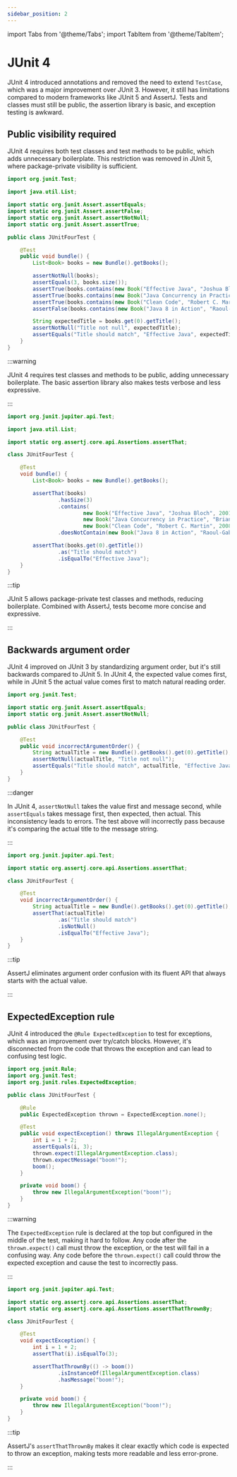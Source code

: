 ```yaml
---
sidebar_position: 2
---
```

import Tabs from '@theme/Tabs';
import TabItem from '@theme/TabItem';

# JUnit 4

JUnit 4 introduced annotations and removed the need to extend `TestCase`, which was a major improvement over JUnit 3.
However, it still has limitations compared to modern frameworks like JUnit 5 and AssertJ.
Tests and classes must still be public, the assertion library is basic, and exception testing is awkward.

## Public visibility required

JUnit 4 requires both test classes and test methods to be public, which adds unnecessary boilerplate.
This restriction was removed in JUnit 5, where package-private visibility is sufficient.

<Tabs>
<TabItem value="before" label="Before">

```java title="JUnitFourTest.java"
import org.junit.Test;

import java.util.List;

import static org.junit.Assert.assertEquals;
import static org.junit.Assert.assertFalse;
import static org.junit.Assert.assertNotNull;
import static org.junit.Assert.assertTrue;

public class JUnitFourTest {

    @Test
    public void bundle() {
        List<Book> books = new Bundle().getBooks();

        assertNotNull(books);
        assertEquals(3, books.size());
        assertTrue(books.contains(new Book("Effective Java", "Joshua Bloch", 2001)));
        assertTrue(books.contains(new Book("Java Concurrency in Practice", "Brian Goetz", 2006)));
        assertTrue(books.contains(new Book("Clean Code", "Robert C. Martin", 2008)));
        assertFalse(books.contains(new Book("Java 8 in Action", "Raoul-Gabriel Urma", 2014)));

        String expectedTitle = books.get(0).getTitle();
        assertNotNull("Title not null", expectedTitle);
        assertEquals("Title should match", "Effective Java", expectedTitle);
    }
}
```

:::warning

JUnit 4 requires test classes and methods to be public, adding unnecessary boilerplate.
The basic assertion library also makes tests verbose and less expressive.

:::

</TabItem>
<TabItem value="after" label="After">

```java title="JUnitFourTest.java"
import org.junit.jupiter.api.Test;

import java.util.List;

import static org.assertj.core.api.Assertions.assertThat;

class JUnitFourTest {

    @Test
    void bundle() {
        List<Book> books = new Bundle().getBooks();

        assertThat(books)
                .hasSize(3)
                .contains(
                        new Book("Effective Java", "Joshua Bloch", 2001),
                        new Book("Java Concurrency in Practice", "Brian Goetz", 2006),
                        new Book("Clean Code", "Robert C. Martin", 2008))
                .doesNotContain(new Book("Java 8 in Action", "Raoul-Gabriel Urma", 2014));

        assertThat(books.get(0).getTitle())
                .as("Title should match")
                .isEqualTo("Effective Java");
    }
}
```

:::tip

JUnit 5 allows package-private test classes and methods, reducing boilerplate.
Combined with AssertJ, tests become more concise and expressive.

:::

</TabItem>
</Tabs>

## Backwards argument order

JUnit 4 improved on JUnit 3 by standardizing argument order, but it's still backwards compared to JUnit 5.
In JUnit 4, the expected value comes first, while in JUnit 5 the actual value comes first to match natural reading order.

<Tabs>
<TabItem value="before" label="Before">

```java title="JUnitFourTest.java"
import org.junit.Test;

import static org.junit.Assert.assertEquals;
import static org.junit.Assert.assertNotNull;

public class JUnitFourTest {

    @Test
    public void incorrectArgumentOrder() {
        String actualTitle = new Bundle().getBooks().get(0).getTitle();
        assertNotNull(actualTitle, "Title not null");
        assertEquals("Title should match", actualTitle, "Effective Java");
    }
}
```

:::danger

In JUnit 4, `assertNotNull` takes the value first and message second, while `assertEquals` takes message first, then expected, then actual.
This inconsistency leads to errors. The test above will incorrectly pass because it's comparing the actual title to the message string.

:::

</TabItem>
<TabItem value="after" label="After">

```java title="JUnitFourTest.java"
import org.junit.jupiter.api.Test;

import static org.assertj.core.api.Assertions.assertThat;

class JUnitFourTest {

    @Test
    void incorrectArgumentOrder() {
        String actualTitle = new Bundle().getBooks().get(0).getTitle();
        assertThat(actualTitle)
                .as("Title should match")
                .isNotNull()
                .isEqualTo("Effective Java");
    }
}
```

:::tip

AssertJ eliminates argument order confusion with its fluent API that always starts with the actual value.

:::

</TabItem>
</Tabs>

## ExpectedException rule

JUnit 4 introduced the `@Rule ExpectedException` to test for exceptions, which was an improvement over try/catch blocks.
However, it's disconnected from the code that throws the exception and can lead to confusing test logic.

<Tabs>
<TabItem value="before" label="Before">

```java title="JUnitFourTest.java"
import org.junit.Rule;
import org.junit.Test;
import org.junit.rules.ExpectedException;

public class JUnitFourTest {

    @Rule
    public ExpectedException thrown = ExpectedException.none();

    @Test
    public void expectException() throws IllegalArgumentException {
        int i = 1 + 2;
        assertEquals(i, 3);
        thrown.expect(IllegalArgumentException.class);
        thrown.expectMessage("boom!");
        boom();
    }

    private void boom() {
        throw new IllegalArgumentException("boom!");
    }
}
```

:::warning

The `ExpectedException` rule is declared at the top but configured in the middle of the test, making it hard to follow.
Any code after the `thrown.expect()` call must throw the exception, or the test will fail in a confusing way.
Any code before the `thrown.expect()` call could throw the expected exception and cause the test to incorrectly pass.

:::

</TabItem>
<TabItem value="after" label="After">

```java title="JUnitFourTest.java"
import org.junit.jupiter.api.Test;

import static org.assertj.core.api.Assertions.assertThat;
import static org.assertj.core.api.Assertions.assertThatThrownBy;

class JUnitFourTest {

    @Test
    void expectException() {
        int i = 1 + 2;
        assertThat(i).isEqualTo(3);

        assertThatThrownBy(() -> boom())
                .isInstanceOf(IllegalArgumentException.class)
                .hasMessage("boom!");
    }

    private void boom() {
        throw new IllegalArgumentException("boom!");
    }
}
```

:::tip

AssertJ's `assertThatThrownBy` makes it clear exactly which code is expected to throw an exception, making tests more readable and less error-prone.

:::

</TabItem>
</Tabs>

